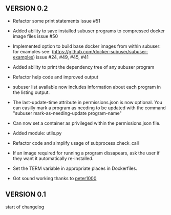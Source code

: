 VERSION 0.2
-------------

* Refactor some print statements
  issue #51
  
* Added ability to save installed subuser programs to compressed docker image files
  issue #50
  
* Implemented option to build base docker images from within subuser: 
  for examples see: (https://github.com/docker-subuser/subuser-examples)
  issue #24, #49, #45, #41
  
* Added ability to print the dependency tree of any subuser program

* Refactor help code and improved output

* subuser list available now includes information about each program in the listing output.

* The last-update-time attribute in permissions.json is now optional.  You can easilly mark a program as needing to be updated with the command "subuser mark-as-needing-update program-name"

* Can now set a container as privileged within the permissions.json file.

* Added module: utils.py

* Refactor code and simplify usage of subprocess.check_call

* If an image required for running a program dissapears, ask the user if they want it automatically re-installed.

* Set the TERM variable in appropriate places in Dockerfiles.

* Got sound working thanks to [peter1000](https://github.com/timthelion/subuser/pull/22)

VERSION 0.1
-------------
start of changelog
